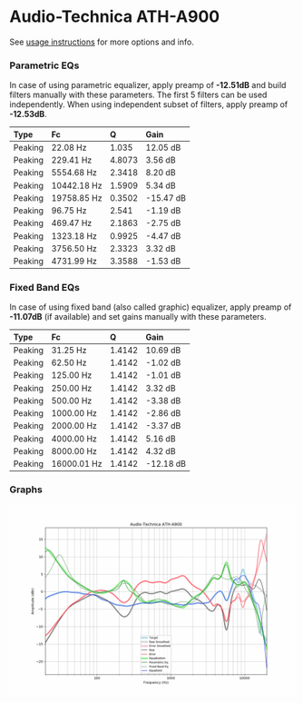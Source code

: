 # Audio-Technica ATH-A900
See [usage instructions](https://github.com/jaakkopasanen/AutoEq#usage) for more options and info.

### Parametric EQs
In case of using parametric equalizer, apply preamp of **-12.51dB** and build filters manually
with these parameters. The first 5 filters can be used independently.
When using independent subset of filters, apply preamp of **-12.53dB**.

| Type    | Fc          |      Q | Gain      |
|:--------|:------------|:-------|:----------|
| Peaking | 22.08 Hz    | 1.035  | 12.05 dB  |
| Peaking | 229.41 Hz   | 4.8073 | 3.56 dB   |
| Peaking | 5554.68 Hz  | 2.3418 | 8.20 dB   |
| Peaking | 10442.18 Hz | 1.5909 | 5.34 dB   |
| Peaking | 19758.85 Hz | 0.3502 | -15.47 dB |
| Peaking | 96.75 Hz    | 2.541  | -1.19 dB  |
| Peaking | 469.47 Hz   | 2.1863 | -2.75 dB  |
| Peaking | 1323.18 Hz  | 0.9925 | -4.47 dB  |
| Peaking | 3756.50 Hz  | 2.3323 | 3.32 dB   |
| Peaking | 4731.99 Hz  | 3.3588 | -1.53 dB  |

### Fixed Band EQs
In case of using fixed band (also called graphic) equalizer, apply preamp of **-11.07dB**
(if available) and set gains manually with these parameters.

| Type    | Fc          |      Q | Gain      |
|:--------|:------------|:-------|:----------|
| Peaking | 31.25 Hz    | 1.4142 | 10.69 dB  |
| Peaking | 62.50 Hz    | 1.4142 | -1.02 dB  |
| Peaking | 125.00 Hz   | 1.4142 | -1.01 dB  |
| Peaking | 250.00 Hz   | 1.4142 | 3.32 dB   |
| Peaking | 500.00 Hz   | 1.4142 | -3.38 dB  |
| Peaking | 1000.00 Hz  | 1.4142 | -2.86 dB  |
| Peaking | 2000.00 Hz  | 1.4142 | -3.37 dB  |
| Peaking | 4000.00 Hz  | 1.4142 | 5.16 dB   |
| Peaking | 8000.00 Hz  | 1.4142 | 4.32 dB   |
| Peaking | 16000.01 Hz | 1.4142 | -12.18 dB |

### Graphs
![](./Audio-Technica%20ATH-A900.png)